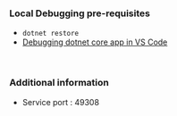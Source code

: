 ### Local Debugging pre-requisites
* ```dotnet restore```
* [Debugging dotnet core app in VS Code](https://docs.microsoft.com/en-us/dotnet/core/tutorials/debugging-with-visual-studio-code)

<br/>

### Additional information
* Service port : 49308